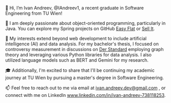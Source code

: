 👋 Hi, I’m Ivan Andreev, @IAndreev1, a recent graduate in Software Engineering from TU Wien!

🌱 I am deeply passionate about object-oriented programming, particularly in Java. You can explore my Spring projects on GitHub [Easy Flat](https://github.com/IAndreev1/EasyFlat) or [Sell It](https://github.com/IAndreev1/sellit).

🤖 My interests extend beyond web development to include artificial intelligence (AI) and data analysis. For my bachelor's thesis, I focused on controversy measurement in discussions on [Der Standard](https://www.derstandard.at) employing graph theory and leveraging various Python libraries for data analysis. I also utilized language models such as BERT and Gemini for my research.

🎓 Additionally, I'm excited to share that I'll be continuing my academic journey at TU Wien by pursuing a master's degree in Software Engineering.

📫 Feel free to reach out to me via email at ivan.andreev.dev@gmail.com , or connect with me on LinkedIn www.linkedin.com/in/ivan-andreev-738118253.









<!---
IAndreev1/IAndreev1 is a ✨ special ✨ repository because its `README.md` (this file) appears on your GitHub profile.
You can click the Preview link to take a look at your changes.
--->
